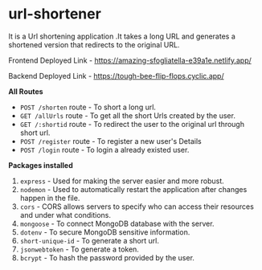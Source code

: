 # url-shortener
It is a Url shortening application .It takes a long URL and generates a shortened version that redirects to the original URL.

Frontend Deployed Link - https://amazing-sfogliatella-e39a1e.netlify.app/

Backend Deployed Link - https://tough-bee-flip-flops.cyclic.app/

**All Routes**

- `POST /shorten` route - To short a long url.
- `GET /allUrls` route - To get all the short Urls created by the user.
- `GET /:shortid` route - To redirect the user to the original url through short url.
- `POST /register` route - To register a new user's Details
- `POST /login` route - To login a already existed user.


**Packages installed**

1. `express` - Used for making the server easier and more robust.
2. `nodemon` - Used to automatically restart the application after changes happen in the file.
3. `cors` - CORS allows servers to specify who can access their resources and under what conditions.
4. `mongoose` - To connect MongoDB database with the server.
5. `dotenv` - To secure MongoDB sensitive information.
6. `short-unique-id` - To generate a short url.
7. `jsonwebtoken` - To generate a token.
8. `bcrypt` - To hash the password provided by the user.
